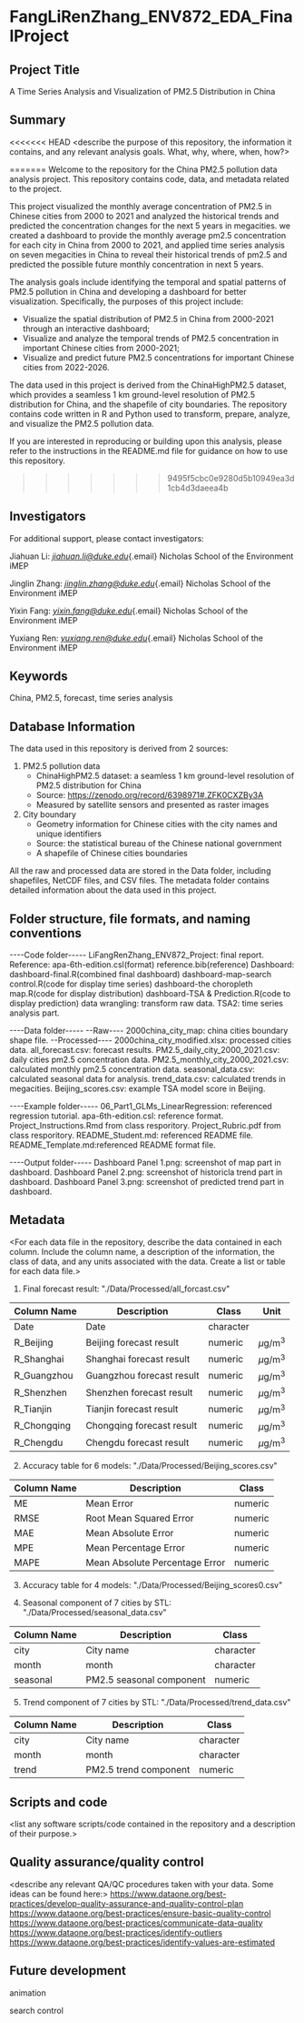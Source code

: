 # FangLiRenZhang_ENV872_EDA_FinalProject

## Project Title

A Time Series Analysis and Visualization of PM2.5 Distribution in China

## Summary

<<<<<<< HEAD
\<describe the purpose of this repository, the information it contains,
and any relevant analysis goals. What, why, where, when, how?\>

=======
Welcome to the repository for the China PM2.5 pollution data analysis project. This repository contains code, data, and metadata related to the project.

This project visualized the monthly average concentration of PM2.5 in Chinese cities from 2000 to 2021 and analyzed the historical trends and predicted the concentration changes for the next 5 years in megacities. we created a dashboard to provide the monthly average pm2.5 concentration for each city in China from 2000 to 2021, and applied time series analysis on seven megacities in China to reveal their historical trends of pm2.5 and predicted the possible future monthly concentration in next 5 years.

The analysis goals include identifying the temporal and spatial patterns of PM2.5 pollution in China and developing a dashboard for better visualization. Specifically, the purposes of this project include:

-   Visualize the spatial distribution of PM2.5 in China from 2000-2021 through an interactive dashboard;
-   Visualize and analyze the temporal trends of PM2.5 concentration in important Chinese cities from 2000-2021;
-   Visualize and predict future PM2.5 concentrations for important Chinese cities from 2022-2026.

The data used in this project is derived from the ChinaHighPM2.5 dataset, which provides a seamless 1 km ground-level resolution of PM2.5 distribution for China, and the shapefile of city boundaries. The repository contains code written in R and Python used to transform, prepare, analyze, and visualize the PM2.5 pollution data.

If you are interested in reproducing or building upon this analysis, please refer to the instructions in the README.md file for guidance on how to use this repository.

>>>>>>> 9495f5cbc0e9280d5b10949ea3d1cb4d3daeea4b
## Investigators

For additional support, please contact investigators:

Jiahuan Li: [*jiahuan.li\@duke.edu*](mailto:jiahuan.li@duke.edu){.email} Nicholas School of the Environment iMEP

Jinglin Zhang: [*jinglin.zhang\@duke.edu*](mailto:jinglin.zhang@duke.edu){.email} Nicholas School of the Environment iMEP

Yixin Fang: [*yixin.fang\@duke.edu*](mailto:yixin.fang@duke.edu){.email} Nicholas School of the Environment iMEP

Yuxiang Ren: [*yuxiang.ren\@duke.edu*](mailto:yuxiang.ren@duke.edu){.email} Nicholas School of the Environment iMEP

## Keywords

China, PM2.5, forecast, time series analysis

## Database Information

The data used in this repository is derived from 2 sources:

1.  PM2.5 pollution data
    -   ChinaHighPM2.5 dataset: a seamless 1 km ground-level resolution of PM2.5 distribution for China
    -   Source: <https://zenodo.org/record/6398971#.ZFK0CXZBy3A>
    -   Measured by satellite sensors and presented as raster images
2.  City boundary
    -   Geometry information for Chinese cities with the city names and unique identifiers
    -   Source: the statistical bureau of the Chinese national government
    -   A shapefile of Chinese cities boundaries

All the raw and processed data are stored in the Data folder, including shapefiles, NetCDF files, and CSV files. The metadata folder contains detailed information about the data used in this project.

## Folder structure, file formats, and naming conventions

----Code folder-----
LiFangRenZhang_ENV872_Project: final report.
Reference: apa-6th-edition.csl(format)
           reference.bib(reference)
Dashboard: dashboard-final.R(combined final dashboard)
           dashboard-map-search control.R(code for display time series)
           dashboard-the choropleth map.R(code for display distribution)
           dashboard-TSA & Prediction.R(code to display prediction)
data wrangling: transform raw data.
TSA2: time series analysis part.

----Data folder-----
--Raw----
2000china_city_map: china cities boundary shape file.
--Processed----
2000china_city_modified.xlsx: processed cities data.
all_forecast.csv: forecast results.
PM2.5_daily_city_2000_2021.csv: daily cities pm2.5 concentration data.
PM2.5_monthly_city_2000_2021.csv: calculated monthly pm2.5 concentration data.
seasonal_data.csv: calculated seasonal data for analysis.
trend_data.csv: calculated trends in megacities.
Beijing_scores.csv: example TSA model score in Beijing.

----Example folder-----
06_Part1_GLMs_LinearRegression: referenced regression tutorial.
apa-6th-edition.csl: reference format.
Project_Instructions.Rmd from class resporitory.
Project_Rubric.pdf from class resporitory.
README_Student.md: referenced README file.
README_Template.md:referenced README format file.

----Output folder-----
Dashboard Panel 1.png: screenshot of map part in dashboard.
Dashboard Panel 2.png: screenshot of historicla trend part in dashboard.
Dashboard Panel 3.png: screenshot of predicted trend part in dashboard.

## Metadata

\<For each data file in the repository, describe the data contained in each column. Include the column name, a description of the information, the class of data, and any units associated with the data. Create a list or table for each data file.\>

1.  Final forecast result: "./Data/Processed/all_forcast.csv"

| Column Name | Description               | Class     |Unit         |
|-------------|---------------------------|-----------|-------------|
| Date        | Date                      | character |             |
| R_Beijing   | Beijing forecast result   | numeric   |$\mu$g/m$^3$ |
| R_Shanghai  | Shanghai forecast result  | numeric   |$\mu$g/m$^3$ |
| R_Guangzhou | Guangzhou forecast result | numeric   |$\mu$g/m$^3$ |
| R_Shenzhen  | Shenzhen forecast result  | numeric   |$\mu$g/m$^3$ |
| R_Tianjin   | Tianjin forecast result   | numeric   |$\mu$g/m$^3$ |
| R_Chongqing | Chongqing forecast result | numeric   |$\mu$g/m$^3$ |
| R_Chengdu   | Chengdu forecast result   | numeric   |$\mu$g/m$^3$ |

2.  Accuracy table for 6 models: "./Data/Processed/Beijing_scores.csv"

| Column Name | Description                    | Class   |
|-------------|--------------------------------|---------|
| ME          | Mean Error                     | numeric |
| RMSE        | Root Mean Squared Error        | numeric |
| MAE         | Mean Absolute Error            | numeric |
| MPE         | Mean Percentage Error          | numeric |
| MAPE        | Mean Absolute Percentage Error | numeric |

3.  Accuracy table for 4 models: "./Data/Processed/Beijing_scores0.csv"

4.  Seasonal component of 7 cities by STL: "./Data/Processed/seasonal_data.csv"

| Column Name | Description              | Class     |
|-------------|--------------------------|-----------|
| city        | City name                | character |
| month       | month                    | character |
| seasonal    | PM2.5 seasonal component | numeric   |

5.  Trend component of 7 cities by STL: "./Data/Processed/trend_data.csv"

| Column Name | Description            | Class     |
|-------------|------------------------|-----------|
| city        | City name              | character |
| month       | month                  | character |
| trend       | PM2.5 trend  component | numeric   |

## Scripts and code

\<list any software scripts/code contained in the repository and a description of their purpose.\>

## Quality assurance/quality control

\<describe any relevant QA/QC procedures taken with your data. Some ideas can be found here:\> <https://www.dataone.org/best-practices/develop-quality-assurance-and-quality-control-plan> <https://www.dataone.org/best-practices/ensure-basic-quality-control> <https://www.dataone.org/best-practices/communicate-data-quality> <https://www.dataone.org/best-practices/identify-outliers> <https://www.dataone.org/best-practices/identify-values-are-estimated>

## Future development

animation

search control
